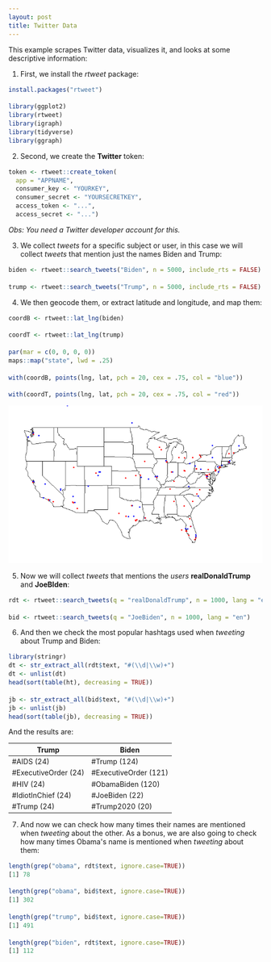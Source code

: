 ```yaml
---
layout: post
title: Twitter Data
---
```


This example scrapes Twitter data, visualizes it, and looks at some descriptive information:

1. First, we install the *rtweet* package:

```R
install.packages("rtweet")

library(ggplot2)
library(rtweet)
library(igraph)
library(tidyverse)
library(ggraph)

```

2. Second, we create the **Twitter** token:

```R
token <- rtweet::create_token(
  app = "APPNAME",
  consumer_key <- "YOURKEY",
  consumer_secret <- "YOURSECRETKEY",
  access_token <- "...",
  access_secret <- "...")
```
*Obs: You need a Twitter developer account for this.*

3. We collect *tweets* for a specific subject or user, in this case we will collect *tweets* that mention just the names Biden and Trump:

```R
biden <- rtweet::search_tweets("Biden", n = 5000, include_rts = FALSE)

trump <- rtweet::search_tweets("Trump", n = 5000, include_rts = FALSE)
```

4. We then geocode them, or extract latitude and longitude, and map them:

```R
coordB <- rtweet::lat_lng(biden)

coordT <- rtweet::lat_lng(trump)

par(mar = c(0, 0, 0, 0))
maps::map("state", lwd = .25)

with(coordB, points(lng, lat, pch = 20, cex = .75, col = "blue"))

with(coordT, points(lng, lat, pch = 20, cex = .75, col = "red"))
```

![Resulting Map](https://github.com/pmcavallo/pmcavallo.github.io/blob/master/images/trump_biden.png?raw=true)

5. Now we will collect *tweets* that mentions the *users* **realDonaldTrump** and **JoeBIden**:

```R
rdt <- rtweet::search_tweets(q = "realDonaldTrump", n = 1000, lang = "en")

bid <- rtweet::search_tweets(q = "JoeBiden", n = 1000, lang = "en")
```

6. And then we check the most popular hashtags used when *tweeting* about Trump and Biden:

```R
library(stringr)
dt <- str_extract_all(rdt$text, "#(\\d|\\w)+")
dt <- unlist(dt)
head(sort(table(ht), decreasing = TRUE))

jb <- str_extract_all(bid$text, "#(\\d|\\w)+")
jb <- unlist(jb)
head(sort(table(jb), decreasing = TRUE))
```
And the results are:

| Trump                | Biden                |
| ---------------------|----------------------|
| #AIDS    (24)        | #Trump (124)         |
| #ExecutiveOrder (24) | #ExecutiveOrder (121)|  
| #HIV (24)            | #ObamaBiden (120)    |  
| #IdiotInChief (24)   | #JoeBiden (22)       |
| #Trump (24)          | #Trump2020 (20)      |


7. And now we can check  how many times their names are mentioned when *tweeting* about the other. As a bonus, we are also going to check how many times Obama's name is mentioned when *tweeting* about them:

```R
length(grep("obama", rdt$text, ignore.case=TRUE))  
[1] 78

length(grep("obama", bid$text, ignore.case=TRUE))  
[1] 302

length(grep("trump", bid$text, ignore.case=TRUE))  
[1] 491

length(grep("biden", rdt$text, ignore.case=TRUE))
[1] 112
```



 
